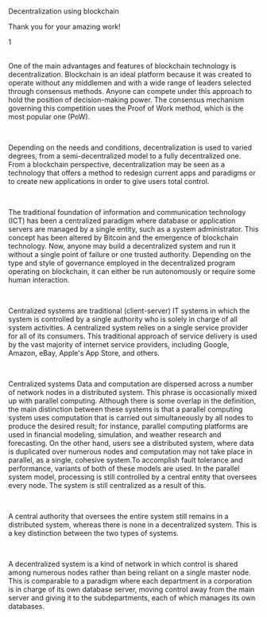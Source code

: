 <br>
<p id="title-lesson">Decentralization using blockchain</p>
<p id="sub-md">Thank you for your amazing work!</p>
<div id="line-md">1</div>
<br>
<p id="sub-md">One of the main advantages and features of blockchain technology is <span id="special-word">decentralization</span>. Blockchain is an ideal platform because it was created to operate without any middlemen and with a wide range of leaders selected through consensus methods. Anyone can compete under this approach to hold the position of decision-making power. The consensus mechanism governing this competition uses the Proof of Work method, which is the most popular one (PoW).</p>
<br>
<p id="sub-md">Depending on the needs and conditions, decentralization is used to varied degrees, from a semi-decentralized model to a fully decentralized one. From a blockchain perspective, decentralization may be seen as a technology that offers a method to redesign current apps and paradigms or to create new applications in order to give users total control.</p>
<br>
<p id="sub-md"><span id="special-word">The traditional foundation of information and communication technology (ICT)</span> has been a centralized paradigm where database or application servers are managed by a single entity, such as a system administrator. This concept has been altered by Bitcoin and the emergence of blockchain technology. Now, anyone may build a decentralized system and run it without a single point of failure or one trusted authority. Depending on the type and style of governance employed in the decentralized program operating on blockchain, it can either be run autonomously or require some human interaction.</p>

<br>
<p id="sub-md"><span id="special-word">Centralized systems</span> are traditional (client-server) IT systems in which the system is controlled by a single authority who is solely in charge of all system activities. A centralized system relies on a single service provider for all of its consumers. This traditional approach of service delivery is used by the vast majority of internet service providers, including Google, Amazon, eBay, Apple's App Store, and others.</p>

<br>
<p id="sub-md">Centralized systems Data and computation are dispersed across a number of network nodes in a <span id="special-word">distributed  system</span>. This phrase is occasionally mixed up with parallel computing. Although there is some overlap in the definition, the main distinction between these systems is that a parallel computing system uses computation that is carried out simultaneously by all nodes to produce the desired result; for instance, parallel computing platforms are used in financial modeling, simulation, and weather research and forecasting. On the other hand, users see a distributed system, where data is duplicated over numerous nodes and computation may not take place in parallel, as a single, cohesive system.To accomplish fault tolerance and performance, variants of both of these models are used. In the parallel system model, processing is still controlled by a central entity that oversees every node. The system is still centralized as a result of this.</p>
<br>
<p id="sub-md">A central authority that oversees the entire system still remains in a distributed system, whereas there is none in a decentralized system. This is a key distinction between the two types of systems.</p>
<br>
<p id="sub-md"><span id="special-word">A decentralized system</span> is a kind of network in which control is shared among numerous nodes rather than being reliant on a single master node. This is comparable to a paradigm where each department in a corporation is in charge of its own database server, moving control away from the main server and giving it to the subdepartments, each of which manages its own databases.</p>